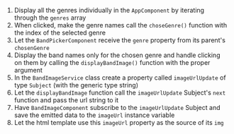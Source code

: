 1. Display all the genres individually in the `AppComponent` by iterating through the `genres` array
2. When clicked, make the genre names call the `choseGenre()` function with the index of the selected genre
3. Let the `BandPickerComponent` receive the `genre` property from its parent's `chosenGenre`
4. Display the band names only for the chosen genre and handle clicking on them by calling the `displayBandImage()`
   function with the proper argument
5. In the `BandImageService` class create a property called `imageUrlUpdate` of type `Subject` (with the generic type
   string)
6. Let the `displayBandImage` function call the `imageUrlUpdate` Subject's `next` function and pass the url string to it
7. Have `BandImageComponent` subscribe to the `imageUrlUpdate` Subject and save the emitted data to the `imageUrl`
   instance variable
8. Let the html template use this `imageUrl` property as the source of its `img`
